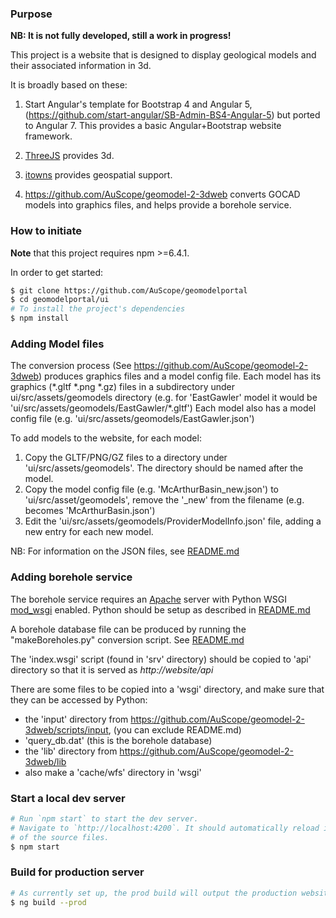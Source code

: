 
### Purpose

**NB: It is not fully developed, still a work in progress!**

This project is a website that is designed to display geological models and their associated information in 3d.

It is broadly based on these:

1. Start Angular's template for Bootstrap 4 and Angular 5, (https://github.com/start-angular/SB-Admin-BS4-Angular-5) but ported to Angular 7. This provides a basic Angular+Bootstrap website framework.

2. [ThreeJS](https://threejs.org/) provides 3d.

3. [itowns](http://www.itowns-project.org/) provides geospatial support.

4. <https://github.com/AuScope/geomodel-2-3dweb> converts GOCAD models into graphics files, and helps provide a borehole service.


### How to initiate
**Note** that this project requires npm >=6.4.1.

In order to get started:
```bash
$ git clone https://github.com/AuScope/geomodelportal
$ cd geomodelportal/ui
# To install the project's dependencies
$ npm install
```

### Adding Model files
The conversion process (See <https://github.com/AuScope/geomodel-2-3dweb>) produces graphics 
files and a model config file.
Each model has its graphics (\*.gltf \*.png \*.gz) files in a subdirectory under ui/src/assets/geomodels
directory (e.g. for 'EastGawler' model it would be 'ui/src/assets/geomodels/EastGawler/\*.gltf')
Each model also has a model config file (e.g. 'ui/src/assets/geomodels/EastGawler.json')

To add models to the website, for each model:
1. Copy the GLTF/PNG/GZ files to a directory under 'ui/src/assets/geomodels'. The directory should be
named after the model.
2. Copy the model config file (e.g. 'McArthurBasin_new.json') to 'ui/src/asset/geomodels', remove
the '_new' from the filename (e.g. becomes  'McArthurBasin.json')
3. Edit the 'ui/src/assets/geomodels/ProviderModelInfo.json' file, adding a new entry for each new model.

NB: For information on the JSON files, see [README.md](ui/src/assets/geomodels/README.md)

### Adding borehole service
The borehole service requires an [Apache](https://httpd.apache.org/) server with Python WSGI [mod_wsgi](https://modwsgi.readthedocs.io/en/develop/) enabled.  Python should be setup as described in [README.md](https://github.com/AuScope/geomodel-2-3dweb/blob/master/README.md)

A borehole database file can be produced by running the "makeBoreholes.py" conversion script. See [README.md](https://github.com/AuScope/geomodel-2-3dweb/blob/master/lib/README.md)

The 'index.wsgi' script (found in 'srv' directory) should be copied to 'api' directory so that it is served as _http://website/api_

There are some files to be copied into a 'wsgi' directory, and make sure that they can be accessed by Python:

 * the 'input' directory from https://github.com/AuScope/geomodel-2-3dweb/scripts/input, (you can exclude README.md)
 * 'query_db.dat' (this is the borehole database)
 * the 'lib' directory from https://github.com/AuScope/geomodel-2-3dweb/lib
 * also make a 'cache/wfs' directory in 'wsgi'

### Start a local dev server
```bash
# Run `npm start` to start the dev server.
# Navigate to `http://localhost:4200`. It should automatically reload if you change any 
# of the source files.
$ npm start
```

### Build for production server
```bash
# As currently set up, the prod build will output the production website files to `dist` directory
$ ng build --prod
```
